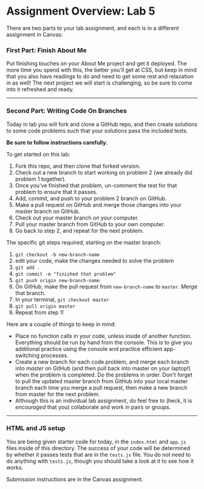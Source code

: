 # Assignment Overview: Lab 5

There are two parts to your lab assignment, and each is in a different assignment in Canvas:

### First Part: Finish About Me

Put finishing touches on your About Me project and get it deployed. The more time you spend with this, the better you'll get at CSS, but keep in mind that you also have readings to do and need to get some rest and relaxation in as well! The next project we will start is challenging, so be sure to come into it refreshed and ready.

---

### Second Part: Writing Code On Branches

Today in lab you will fork and clone a GitHub repo, and then create solutions to some code problems such that your solutions pass the included tests.

**Be sure to follow instructions carefully.**

To get started on this lab:
1. Fork this repo, and then clone that forked version.
2. Check out a new branch to start working on problem 2 (we already did problem 1 together).
3. Once you've finished that problem, un-comment the test for that problem to ensure that it passes.
4. Add, commit, and push to your problem 2 branch on GitHub.
4. Make a pull request on GitHub and merge those changes into your master branch on GitHub.
5. Check out your master branch on your computer.
6. Pull your master branch from GitHub to your own computer.
7. Go back to step 2, and repeat for the next problem.

The specific git steps required, starting on the master branch:
1. `git checkout -b new-branch-name`
2. edit your code, make the changes needed to solve the problem
3. `git add .`
4. `git commit -m "finished that problem"`
5. `git push origin new-branch-name`
6. On GitHub, make the pull request from `new-branch-name` to `master`. Merge that branch.
7. In your terminal, `git checkout master`
8. `git pull origin master`
9. Repeat from step 1!

Here are a couple of things to keep in mind:

* Place no function calls in your code, unless inside of another function. Everything should be run by hand from the console. This is to give you additional practice using the console and practice efficient app-switching processes.
* Create a new branch for each code problem, and merge each branch into *master* on GitHub (and then pull back into master on your laptop!) when the problem is completed. Do the problems in order. Don't forget to pull the updated master branch from GitHub into your local master branch each time you merge a pull request, then make a new branch from master for the next problem.
* Although this is an individual lab assignment, do feel free to (heck, it is *encouraged* that you) collaborate and work in pairs or groups.

---
### HTML and JS setup
You are being given starter code for today, in the `index.html` and `app.js` files inside of this directory. The success of your code will be determined by whether it passes tests that are in the `tests.js` file. You do not need to do anything with `tests.js`, though you should take a look at it to see how it works.

Submission instructions are in the Canvas assignment.
